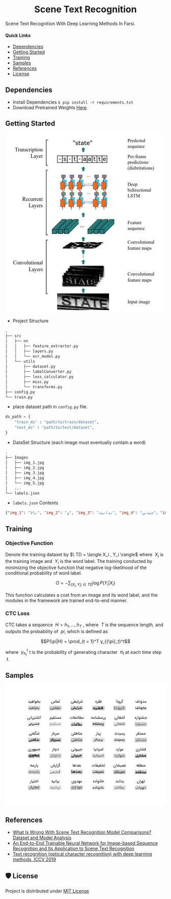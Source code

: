 <p align="center">
  <h1 align="center">Scene Text Recognition</h1>
</p>

Scene Text Recognition With Deep Learning Methods In Farsi.

#### **Quick Links**
- [Dependencies](#Dependencies)
- [Getting Started](#Getting-Started)
- [Training](#Training)
- [Samples](#Samples)
- [References](#References)
- [License](#License)

## Dependencies
- Install Dependencies `$ pip install -r requirements.txt`
- Download Pretrained Weights [Here]().

## Getting Started
<p align="center">
  <img src="figures/crnn.png">
</p>

- Project Structure
```
.
├── src
│   ├── nn
│   │   ├── feature_extractor.py
│   │   ├── layers.py
│   │   └── ocr_model.py
│   └── utils
│       ├── dataset.py
│       ├── labelConverter.py
│       ├── loss_calculator.py
│       ├── misc.py
│       └── transforms.py
├── config.py
└── train.py
```

- place dataset path in `config.py` file.
```python
ds_path = {
    "train_ds" : "path/to/train/dataset",
    "test_ds" : "path/to/test/dataset",
}
```

- DataSet Structure (each image must eventually contain a word)
```
.
├── Images
│   ├── img_1.jpg
│   ├── img_2.jpg
│   ├── img_3.jpg
│   ├── img_4.jpg
│   └── img_5.jpg
│   ...
└── labels.json
```

- `labels.json` Contents
```json
{"img_1": "بالا", "img_2": "و", "img_3": "بدانند", "img_4": "چندین", "img_5": "به", ...}
```
## Training

### Objective Function
Denote the training dataset by $\ TD = \langle X_i , Y_i \rangle\$ where $\ X_i$ is the training image and $\ Y_i$ is the word label. The training conducted by minimizing the objective function that negative log-likelihood of the conditional probability of word label.
```math
O = -\sum_{(X_i, Y_i) \in TD} \log P(Y_i|X_i)
```
This function calculates a cost from an image and its word label, and the modules in the framework are trained end-to-end manner.

### CTC Loss
CTC takes a sequence $\ H = h_1 , . . . , h_T$ , where $\ T$ is the sequence length, and outputs the probability of $\ pi$, which is defined as
```math
P(\pi|H) = \prod_{t = 1}^T y_{{\pi}_t}^t
```
where $\ y_{{\pi}_t}^t$ t is the probability of generating character $\ \pi_t$ at each time step $\ t$.

## Samples
<p align="center">
  <img src="figures/samples.png">
</p>

## References
- [What Is Wrong With Scene Text Recognition Model Comparisons? Dataset and Model Analysis](https://arxiv.org/abs/1904.01906)
- [An End-to-End Trainable Neural Network for Image-based Sequence Recognition and Its Application to Scene Text Recognition](https://arxiv.org/abs/1507.05717)
- [Text recognition (optical character recognition) with deep learning methods, ICCV 2019 ](https://github.com/clovaai/deep-text-recognition-benchmark)

## 🛡️ License <a name="license"></a>
Project is distributed under [MIT License](https://github.com/Saeed-Biabani/Scene-Text-Recognition/blob/main/LICENSE)
